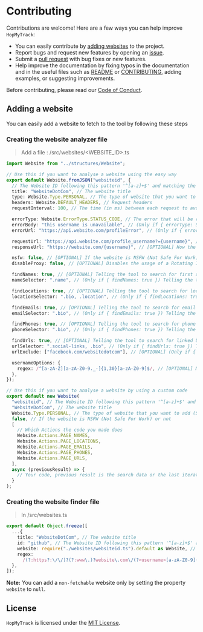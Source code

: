# Contributing

Contributions are welcome! Here are a few ways you can help improve `HopMyTrack`:

- You can easily contribute by [adding websites](#adding-a-website) to the project.
- Report bugs and request new features by opening an [issue](https://github.com/gastonchenet/hopmytrack/issues).
- Submit a [pull request](https://github.com/gastonchenet/hopmytrack/pulls) with bug fixes or new features.
- Help improve the documentation by fixing typos in the documentation and in the useful files such as [README](README.md) or [CONTRIBUTING](CONTRIBUTING.md), adding examples, or suggesting improvements.

Before contributing, please read our [Code of Conduct](CODE_OF_CONDUCT.md).

## Adding a website

You can easily add a website to fetch to the tool by following these steps

### Creating the website analyzer file

> Add a file : /src/websites/<WEBSITE_ID>.ts

```typescript
import Website from "../structures/Website";

// Use this if you want to analyse a website using the easy way
export default Website.fromJSON("websiteid", {
  // The Website ID following this pattern '^[a-z]+$' and matching the file name
  title: "WebsiteDotCom", // The website title
  type: Website.Type.PERSONAL, // The type of website that you want to add (SOCIAL, PROFESSIONAL, GAMING, VIDEO, MUSIC, ART, BLOG, PERSONAL, DEVELOPMENT)
  headers: Website.DEFAULT_HEADERS, // Request headers
  requestInterval: 100, // The time (in ms) between each request to avoid 429 error code (Too Many Requests)

  errorType: Website.ErrorType.STATUS_CODE, // The error that will be returned if the searched username is unavailable (STATUS_CODE, RESPONSE_BODY, RESPONSE_URL)
  errorBody: "this username is unavailable", // (Only if { errorType: STATUS_CODE }) A string specificly present in the returned HTML code if the username is unavailable (can also be a 'string[]')
  errorUrl: "https://api.website.com/profileError", // (Only if { errorType: RESPONSE_URL }) The response URL returned if the username is unavailable

  requestUrl: "https://api.website.com/profile_username?={username}", // The request URL, use '{username}' as the placeholder for the username
  responseUrl: "https://website.com/{username}", // [OPTIONAL] How the response URL will be displayed as a result, use '{username}' as the placeholder for the username

  nsfw: false, // [OPTIONAL] If the website is NSFW (Not Safe For Work) or not
  disableProxy: false, // [OPTIONAL] Disables the usage of a Rotating IP Proxy

  findNames: true, // [OPTIONAL] Telling the tool to search for first and last names
  nameSelector: ".name", // (Only if { findNames: true }) Telling the tool where to find first and last names (CSS Selector)

  findLocations: true, // [OPTIONAL] Telling the tool to search for locations
  locationSelector: ".bio, .location", // (Only if { findLocations: true }) Telling the tool to search for location (CSS Selector)

  findEmails: true, // [OPTIONAL] Telling the tool to search for email addresses
  emailSelector: ".bio", // (Only if { findEmails: true }) Telling the tool to search for email adresses (CSS Selector)

  findPhones: true, // [OPTIONAL] Telling the tool to search for phone numbers
  phoneSelector: ".bio", // (Only if { findPhones: true }) Telling the tool to search for phone numbers (CSS Selector)

  findUrls: true, // [OPTIONAL] Telling the tool to search for linked URLs (Useful to link accounts to each others)
  urlSelector: ".social-links, .bio", // (Only if { findUrls: true }) Telling the tool to search for linked URLs (CSS Selector)
  urlExclude: ["facebook.com/websitedotcom"], // [OPTIONAL] (Only if { findUrls: true }) avoid accidentally collecting the website's social media links

  usernameOptions: {
    regex: /^[a-zA-Z][a-zA-Z0-9._-]{1,30}[a-zA-Z0-9]$/, // [OPTIONAL] Make the tool skip this website if the username doesn't match the given RegEx pattern
  },
});

// Use this if you want to analyse a website by using a custom code
export default new Website(
  "websiteid", // The Website ID following this pattern '^[a-z]+$' and matching the file name,
  "WebsiteDotCom", // The website title
  Website.Type.PERSONAL, // The type of website that you want to add (SOCIAL, PROFESSIONAL, GAMING, VIDEO, MUSIC, ART, BLOG, PERSONAL, DEVELOPMENT)
  false, // If the website is NSFW (Not Safe For Work) or not
  [
    // Which Actions the code you made does
    Website.Actions.PAGE_NAMES,
    Website.Actions.PAGE_LOCATIONS,
    Website.Actions.PAGE_EMAILS,
    Website.Actions.PAGE_PHONES,
    Website.Actions.PAGE_URLS,
  ],
  async (previousResult) => {
    // Your code, previous result is the search data or the last iteration's found data
  }
);
```

### Creating the website finder file

> In /src/websites.ts

```typescript
export default Object.freeze([
  ...{
    title: "WebsiteDotCom", // The website title
    id: "github", // The Website ID following this pattern '^[a-z]+$' and matching the website analyzer file name
    website: require("./websites/websiteid.ts").default as Website, // Use the path to the the website analyzer file
    regex:
      /(?:https?:\/\/)?(?:www\.)?website\.com\/(?<username>[a-zA-Z0-9](?:[a-zA-Z0-9]|-(?=[a-zA-Z0-9])){0,38})/gi, // The matching pattern of any of the website's profile pages
  },
]);
```

**Note:** You can add a `non-fetchable` website only by setting the property `website` to `null`.

## License

`HopMyTrack` is licensed under the [MIT License](LICENSE).

